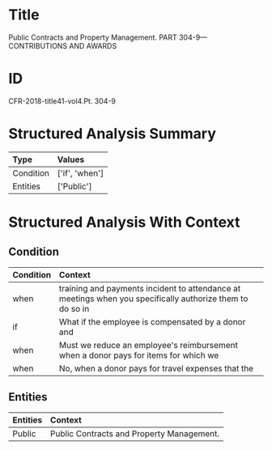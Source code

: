 # Title

 Public Contracts and Property Management. PART 304-9—CONTRIBUTIONS AND AWARDS


# ID

 CFR-2018-title41-vol4.Pt. 304-9


# Structured Analysis Summary

| Type      | Values         |
|:----------|:---------------|
| Condition | ['if', 'when'] |
| Entities  | ['Public']     |


# Structured Analysis With Context

 


## Condition

| Condition   | Context                                                                                                   |
|:------------|:----------------------------------------------------------------------------------------------------------|
| when        | training and payments incident to attendance at meetings when you specifically authorize them to do so in |
| if          | What  if the employee is compensated by a donor and                                                       |
| when        | Must we reduce an employee's reimbursement  when a donor pays for items for which we                      |
| when        | No,  when a donor pays for travel expenses that the                                                       |


## Entities

| Entities   | Context                                    |
|:-----------|:-------------------------------------------|
| Public     | Public  Contracts and Property Management. |


